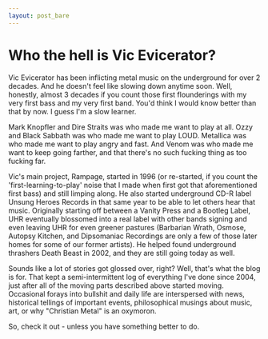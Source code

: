 ```yaml
---
layout: post_bare
---
```


# Who the hell is Vic Evicerator?

Vic Evicerator has been inflicting metal music on the underground for over 2 decades. And he doesn't feel like slowing down anytime soon. Well, honestly, almost 3 decades if you count those first flounderings with my very first bass and my very first band. You'd think I would know better than that by now. I guess I'm a slow learner.

Mark Knopfler and Dire Straits was who made me want to play at all. Ozzy and Black Sabbath was who made me want to play LOUD. Metallica was who made me want to play angry and fast. And Venom was who made me want to keep going farther, and that there's no such fucking thing as too fucking far.

Vic's main project, Rampage, started in 1996 (or re-started, if you count the 'first-learning-to-play' noise that I made when first got that aforementioned first bass) and still limping along. He also started underground CD-R label Unsung Heroes Records in that same year to be able to let others hear that music. Originally starting off between a Vanity Press and a Bootleg Label, UHR eventually blossomed into a real label with other bands signing and even leaving UHR for even greener pastures (Barbarian Wrath, Osmose, Autopsy Kitchen, and Dipsomaniac Recordings are only a few of those later homes for some of our former artists). He helped found underground thrashers Death Beast in 2002, and they are still going today as well.

Sounds like a lot of stories got glossed over, right? Well, that's what the blog is for. That kept a semi-intermittent log of everything I've done since 2004, just after all of the moving parts described above started moving. Occasional forays into bullshit and daily life are interspersed with news, historical tellings of important events, philosophical musings about music, art, or why "Christian Metal" is an oxymoron.

So, check it out - unless you have something better to do.